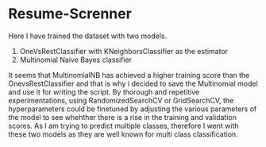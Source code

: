 # Resume-Screnner

Here I have trained the dataset with two models.
1. OneVsRestClassifier with KNeighborsClassifier as the estimator
2. Multinomial Naive Bayes classifier

It seems that MultinomialNB has achieved a higher training score than the OnevsRestClassifier and that is why i decided to save the Multinomial model and use it for writing the script.
By thorough and repetitive experimentations, using RandomizedSearchCV or GridSearchCV, the hyperparameters could be finetuned by adjusting the various parameters of the model to see whehther there is a rise in the training and validation scores. As I am trying to predict multiple classes, therefore I went with these two models as they are well known for multi class classification.
